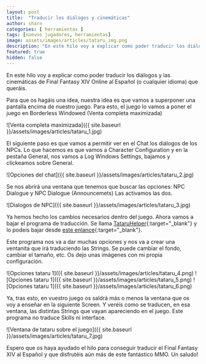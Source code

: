 ```yaml
---
layout: post
title:  "Traducir los diálogos y cinemáticas"
author: sharn
categories: [ herramientas ]
tags: [nuevos jugadores, herramientas]
image: assets/images/articles/tataru_img.png
description: "En este hilo voy a explicar como poder traducir los diálogos y las cinemáticas de Final Fantasy XIV Online al Español (o cualquier idioma) que queráis."
featured: true
hidden: false
---
```


En este hilo voy a explicar como poder traducir los diálogos y las cinemáticas de Final Fantasy XIV Online al Español (o cualquier idioma) que queráis.

Para que os hagáis una idea, nuestra idea es que vamos a superponer una pantalla encima de nuestro juego. Para esto, el juego lo vamos a poner el juego en Borderless Windowed (Venta completa maximizada) 

![Venta completa maximizada]({{ site.baseurl }}/assets/images/articles/tataru_1.jpg)

El siguiente paso es que vamos a permitir ver en el Chat los diálogos de los NPCs. Lo que hacemos es que vamos a Character Configuration y en la pestaña General, nos vamos a Log Windows Settings, bajamos y clickeamos sobre General. 

![Opciones del chat]({{ site.baseurl }}/assets/images/articles/tataru_2.jpg)

Se nos abrirá una ventana que tenemos que buscar las opciones: NPC Dialogue y NPC Dialogue (Announcemets) Las activamos las dos. 

![Dialogos de NPC]({{ site.baseurl }}/assets/images/articles/tataru_3.jpg)

Ya hemos hecho los cambios necesarios dentro del juego. Ahora vamos a bajar el programa de traducción. Se llama [TataruHelper](https://github.com/NightlyRevenger/TataruHelper){:target="_blank"} y lo podeis bajar desde [este enlance](https://github.com/NightlyRevenger/TataruHelper/releases/latest/download/Setup.exe){:target="_blank"}. 

Este programa nos va a dar muchas opciones y nos va a crear una ventanita que irá traduciendo las Strings. Se puede cambiar el fondo, cambiar el tamaño, etc. Os dejo unas imágenes con mi propia configuración. 

![Opciones tataru 1]({{ site.baseurl }}/assets/images/articles/tataru_4.png)
![Opciones tataru 1]({{ site.baseurl }}/assets/images/articles/tataru_5.png)
![Opciones tataru 1]({{ site.baseurl }}/assets/images/articles/tataru_6.png)

Ya, tras esto, en vuestro juego os saldrá más o menos la ventana que os voy a enseñar en la siguiente Screen. Y veréis como se traducen, en esa ventana, las distintas Strings que vayan apareciendo en el juego. Este programa no traduce Skills ni interface. 

![Ventana de tataru sobre el juego]({{ site.baseurl }}/assets/images/articles/tataru_7.jpg)

Espero que os haya ayudado el hilo para conseguir traducir el Final Fantasy XIV al Español y que disfrutéis aún más de este fantástico MMO. Un saludo! 